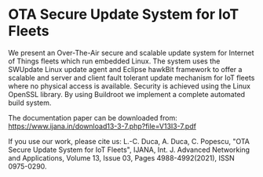# OTA Secure Update System for IoT Fleets

We present an Over-The-Air secure and scalable update system for Internet of Things fleets 
which run embedded Linux. The system uses the SWUpdate Linux update agent and Eclipse hawkBit framework 
to offer a scalable and server and client fault tolerant update mechanism for IoT fleets where no physical access is 
available.  Security  is  achieved  using  the  Linux  OpenSSL  library.  By  using  Buildroot  we  implement  a  complete 
automated build system. 

The documentation paper can be downloaded from:
https://www.ijana.in/download13-3-7.php?file=V13I3-7.pdf

If you use our work, please cite us:
L.-C. Duca, A. Duca, C. Popescu, "OTA Secure Update System for IoT Fleets",
IJANA, Int. J. Advanced Networking and Applications,
Volume 13, Issue 03, Pages 4988-4992(2021), ISSN 0975-0290.

